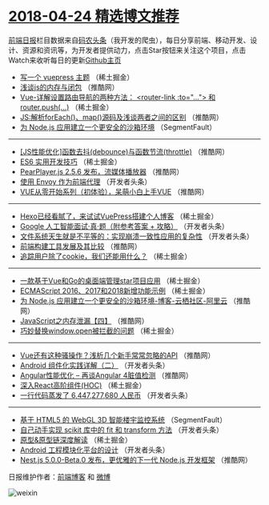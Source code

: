 # [2018-04-24 精选博文推荐](http://hao.caibaojian.com/date/2018/04/24)

[前端日报](http://caibaojian.com/c/news)栏目数据来自[码农头条](http://hao.caibaojian.com/)（我开发的爬虫），每日分享前端、移动开发、设计、资源和资讯等，为开发者提供动力，点击Star按钮来关注这个项目，点击Watch来收听每日的更新[Github主页](https://github.com/kujian/frontendDaily)
* [写一个 vuepress 主题](http://hao.caibaojian.com/71961.html) （稀土掘金）
* [浅谈js的内存与闭包](http://hao.caibaojian.com/71901.html) （推酷网）
* [Vue-详解设置路由导航的两种方法： &lt;router-link :to=&quot;&#8230;&quot;&gt; 和router.push(&#8230;)](http://hao.caibaojian.com/71959.html) （稀土掘金）
* [JS:解析forEach()、map()源码及浅谈两者之间的区别](http://hao.caibaojian.com/71907.html) （推酷网）
* [为 Node.js 应用建立一个更安全的沙箱环境](http://hao.caibaojian.com/71828.html) （SegmentFault）

***
* [[JS性能优化]函数去抖(debounce)与函数节流(throttle)](http://hao.caibaojian.com/71900.html) （推酷网）
* [ES6 实用开发技巧](http://hao.caibaojian.com/71947.html) （稀土掘金）
* [PearPlayer.js 2.5.6 发布，流媒体播放器](http://hao.caibaojian.com/71906.html) （推酷网）
* [使用 Envoy 作为前端代理](http://hao.caibaojian.com/71861.html) （开发者头条）
* [VUE从零开始系列（初体验），呆萌小白上手VUE](http://hao.caibaojian.com/71909.html) （推酷网）

***
* [Hexo已经看腻了，来试试VuePress搭建个人博客](http://hao.caibaojian.com/71954.html) （稀土掘金）
* [Google 人工智能面试·真·题（附参考答案 + 攻略）](http://hao.caibaojian.com/71837.html) （开发者头条）
* [文件系统天生就是不平等的：实现崩溃一致性应用的复杂性](http://hao.caibaojian.com/71850.html) （开发者头条）
* [前端构建工具发展及其比较](http://hao.caibaojian.com/71889.html) （推酷网）
* [追踪用户除了cookie，我们还能用什么？](http://hao.caibaojian.com/71955.html) （稀土掘金）

***
* [一款基于Vue和Go的桌面端管理star项目应用](http://hao.caibaojian.com/71951.html) （稀土掘金）
* [ECMAScript 2016、2017和2018新增功能示例](http://hao.caibaojian.com/71958.html) （稀土掘金）
* [为 Node.js 应用建立一个更安全的沙箱环境-博客-云栖社区-阿里云](http://hao.caibaojian.com/71905.html) （推酷网）
* [JavaScript之内存泄漏【四】](http://hao.caibaojian.com/71895.html) （推酷网）
* [巧妙替换window.open被拦截的问题](http://hao.caibaojian.com/71960.html) （稀土掘金）

***
* [Vue还有这种骚操作？浅析几个新手常常忽略的API](http://hao.caibaojian.com/71896.html) （推酷网）
* [Android 组件化实践详解（二）](http://hao.caibaojian.com/71847.html) （开发者头条）
* [Angular性能优化 &#8211; 再谈Angular 4脏值检测](http://hao.caibaojian.com/71897.html) （推酷网）
* [深入React高阶组件(HOC)](http://hao.caibaojian.com/71949.html) （稀土掘金）
* [一行代码蒸发了 6,447,277,680 人民币](http://hao.caibaojian.com/71835.html) （开发者头条）

***
* [基于 HTML5 的 WebGL 3D 智能楼宇监控系统](http://hao.caibaojian.com/71826.html) （SegmentFault）
* [自己动手实现 scikit 库中的 fit 和 transform 方法](http://hao.caibaojian.com/71863.html) （开发者头条）
* [原型&amp;原型链深度解读](http://hao.caibaojian.com/71950.html) （稀土掘金）
* [Android 工程模块化平台的设计](http://hao.caibaojian.com/71836.html) （开发者头条）
* [Nest.js 5.0.0-Beta.0 发布，更优雅的下一代 Node.js 开发框架](http://hao.caibaojian.com/71899.html) （推酷网）

日报维护作者：[前端博客](http://caibaojian.com/) 和 [微博](http://caibaojian.com/go/weibo)

![weixin](https://user-images.githubusercontent.com/3055447/38468989-651132ac-3b80-11e8-8e6b-15122322a9d7.png)